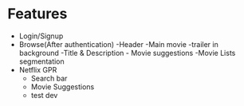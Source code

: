 # Features
- Login/Signup
- Browse(After authentication)
    -Header
    -Main movie
        -trailer in background
        -Title & Description
        - Movie suggestions
            -Movie Lists segmentation
- Netflix GPR
    - Search bar
    - Movie Suggestions
    - test dev